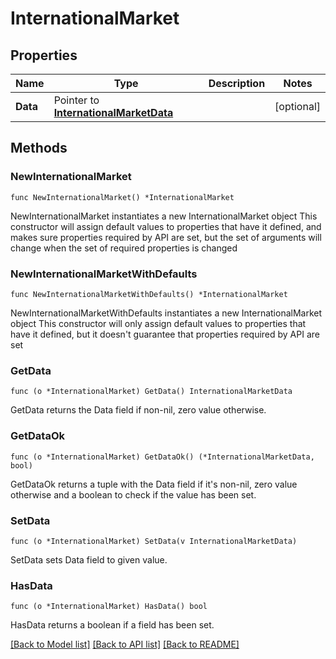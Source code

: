 # InternationalMarket

## Properties

Name | Type | Description | Notes
------------ | ------------- | ------------- | -------------
**Data** | Pointer to [**InternationalMarketData**](InternationalMarketData.md) |  | [optional] 

## Methods

### NewInternationalMarket

`func NewInternationalMarket() *InternationalMarket`

NewInternationalMarket instantiates a new InternationalMarket object
This constructor will assign default values to properties that have it defined,
and makes sure properties required by API are set, but the set of arguments
will change when the set of required properties is changed

### NewInternationalMarketWithDefaults

`func NewInternationalMarketWithDefaults() *InternationalMarket`

NewInternationalMarketWithDefaults instantiates a new InternationalMarket object
This constructor will only assign default values to properties that have it defined,
but it doesn't guarantee that properties required by API are set

### GetData

`func (o *InternationalMarket) GetData() InternationalMarketData`

GetData returns the Data field if non-nil, zero value otherwise.

### GetDataOk

`func (o *InternationalMarket) GetDataOk() (*InternationalMarketData, bool)`

GetDataOk returns a tuple with the Data field if it's non-nil, zero value otherwise
and a boolean to check if the value has been set.

### SetData

`func (o *InternationalMarket) SetData(v InternationalMarketData)`

SetData sets Data field to given value.

### HasData

`func (o *InternationalMarket) HasData() bool`

HasData returns a boolean if a field has been set.


[[Back to Model list]](../README.md#documentation-for-models) [[Back to API list]](../README.md#documentation-for-api-endpoints) [[Back to README]](../README.md)


